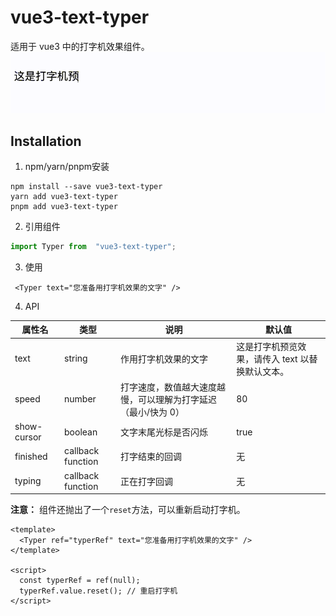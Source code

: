 <!--
 * @Author: wangqiaoling
 * @LastEditors: wangqiaoling
 * @Description: 
-->
# vue3-text-typer

适用于 vue3 中的打字机效果组件。
![alt text](/public/20250115134511.gif)

## Installation

1. npm/yarn/pnpm安装

```shell
npm install --save vue3-text-typer
yarn add vue3-text-typer
pnpm add vue3-text-typer
```

2. 引用组件

```js
import Typer from  "vue3-text-typer";
```

3. 使用

```vue
 <Typer text="您准备用打字机效果的文字" />
```

4. API

| 属性名 | 类型 | 说明 | 默认值 |
| ------ | ------ | ------ | ------ |
| text | string | 作用打字机效果的文字 | 这是打字机预览效果，请传入 text 以替换默认文本。
| speed | number | 打字速度，数值越大速度越慢，可以理解为打字延迟（最小/快为 0） | 80
| show-cursor | boolean | 文字末尾光标是否闪烁 | true
| finished | callback function | 打字结束的回调 | 无
| typing | callback function | 正在打字回调 | 无

**注意：** 组件还抛出了一个`reset`方法，可以重新启动打字机。

```vue
<template>
  <Typer ref="typerRef" text="您准备用打字机效果的文字" />
</template>

<script>
  const typerRef = ref(null);
  typerRef.value.reset(); // 重启打字机
</script>
```
